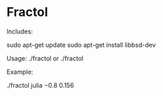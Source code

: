# Fractol
Includes:

sudo apt-get update
sudo apt-get install libbsd-dev

Usage: ./fractol <mandelbrot>
         or 
./fractol <julia> <real> <imaginary>

Example:

./fractol julia −0.8 0.156
